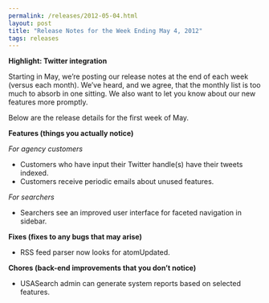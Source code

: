 ```yaml
---
permalink: /releases/2012-05-04.html
layout: post
title: "Release Notes for the Week Ending May 4, 2012"
tags: releases 
---
```

<p><strong>Highlight: Twitter integration</strong></p>
<p>Starting in May, we&#8217;re posting our release notes at the end of each week (versus each month). We&#8217;ve heard, and we agree, that the monthly list is too much to absorb in one sitting. We also want to let you know about our new features more promptly.</p>
<p>Below are the release details for the first week of May.</p>
<p><strong>Features (things you actually notice)</strong></p>
<p><em>For agency customers</em></p>
<ul><li>Customers who have input their Twitter handle(s) have their tweets indexed.</li>
<li>Customers receive periodic emails about unused features.</li>
</ul><p><em>For searchers</em></p>
<ul><li>Searchers see an improved user interface for faceted navigation in sidebar.</li>
</ul><p><strong>Fixes (fixes to any bugs that may arise)</strong></p>
<ul><li>RSS feed parser now looks for atomUpdated.</li>
</ul><p><strong>Chores (back-end improvements that you don’t notice)</strong></p>
<ul><li>USASearch admin can generate system reports based on selected features.</li>
</ul>
